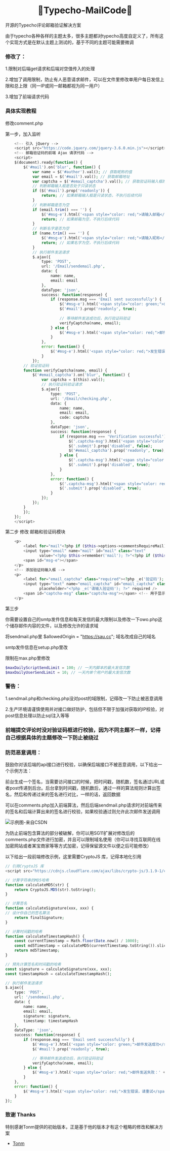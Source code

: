 <h1 align="center">🌿Typecho-MailCode🌿</h1>

开源的Typecho评论邮箱验证解决方案

由于typecho各种各样的主题太多，很多主题都对typecho高度自定义了，所有这个实现方式是在默认主题上测试的，基于不同的主题可能需要微调


### 修改了：

1.限制对后端get请求和后端对空值传入的处理

2.增加了调用限制，防止有人恶意请求邮件，可以在文件里修改单用户每日发信上限和总上限（同一IP或同一邮箱都视为同一用户）

3.增加了前端请求代码


### 具体实现教程

修改comment.php

第一步，加入监听

```php
    <!-- 引入 jQuery -->
    <script src="https://code.jquery.com/jquery-3.6.0.min.js"></script>
    <!-- 邮箱验证码的前端 Ajax 请求代码 -->
    <script>
    $(document).ready(function() {
        $('#mail').on('blur', function() {
            var name = $('#author').val(); // 获取昵称的值
            var email = $('#mail').val(); // 获取邮箱地址
            var captcha = $('#email_captcha').val(); // 获取验证码输入框的值
            // 判断邮箱输入框是否处于只读状态
            if ($('#mail').prop('readonly')) {
                return; // 如果邮箱输入框是只读状态，不执行后续代码
            }
            // 判断邮箱是否为空
            if (email.trim() === '') {
                $('#msg-e').html('<span style="color: red;">请输入邮箱</span>');
                return; // 如果邮箱为空，不执行后续代码
            }
            // 判断名字是否为空
            if (name.trim() === '') {
                $('#msg-e').html('<span style="color: red;">请输入昵称</span>');
                return; // 如果名字为空，不执行后续代码
            }
            // 执行邮件发送请求
            $.ajax({
                type: 'POST',
                url: '/Email/sendemail.php',
                data: {
                    name: name,
                    email: email
                },
                dataType: 'json',
                success: function(response) {
                    if (response.msg === 'Email sent successfully') {
                        $('#msg-e').html('<span style="color: green;">邮件发送成功</span>');
                        $('#mail').prop('readonly', true);
    
                        // 等待邮件发送成功后，执行验证码验证
                        verifyCaptcha(name, email);
                    } else {
                        $('#msg-e').html('<span style="color: red;">邮件发送失败：' + response.msg + '</span>');
                    }
                },
                error: function() {
                    $('#msg-e').html('<span style="color: red;">发生错误，请重试</span>');
                }
            }); 
        // 验证验证码
        function verifyCaptcha(name, email) {
            $('#email_captcha').on('blur', function() {
                var captcha = $(this).val();
                // 执行验证码验证请求
                $.ajax({
                    type: 'POST',
                    url: '/Email/checking.php',
                    data: {
                        name: name,
                        email: email,
                        code: captcha
                    },
                    dataType: 'json',
                    success: function(response) {
                        if (response.msg === 'Verification successful') {
                            $('.captcha-msg').html('<span style="color: green;">验证码正确</span>');
                            $('.submit').prop('disabled', false);
                            $('#email_captcha').prop('readonly', true); // 设置验证码输入框为只读状态
                        } else {
                            $('.captcha-msg').html('<span style="color: red;">验证码错误</span>');
                            $('.submit').prop('disabled', true);
                        }
                    },
                    error: function() {
                        $('.captcha-msg').html('<span style="color: red;">发生错误，请重试</span>');
                        $('.submit').prop('disabled', true);
                    }
                });
            });
        }
        });
    });
    </script>
```

第二步   修改   邮箱和验证码模块

```php
    <p>
        <label for="mail"<?php if ($this->options->commentsRequireMail): ?> class="required"<?php endif; ?>><?php _e('Email'); ?></label>
        <input type="email" name="mail" id="mail" class="text"
               value="<?php $this->remember('mail'); ?>"<?php if ($this->options->commentsRequireMail): ?> required<?php endif; ?> />
        <span id="msg-e"></span>
    </p>
    <!-- 添加验证码输入框 -->
    <p>
        <label for="email_captcha" class="required"><?php _e('验证码'); ?></label>
        <input type="text" name="email_captcha" id="email_captcha" class="text"
               placeholder="<?php _e('请输入验证码'); ?>" required />
        <span id="captcha-msg" class="captcha-msg"></span> <!-- 用于显示验证码状态的 span 元素 -->
    </p>
```

第三步

你需要设置自己的smtp发件信息和每天发信的最大限制以及修改一下owo.php这个储存邮件内容的文件，以及修改允许的请求域

将sendmail.php里 $allowedOrigin = "https://sau.cc"; 域名改成自己的域名

smtp发件信息在setup.php里改

限制在max.php里修改
```php
$maxDailyScriptSendLimit = 100; // 一天内脚本的最大发信次数
$maxDailyUserSendLimit = 10; // 一天内单个用户的最大发信次数
```

### 警告：

1.sendmail.php和checking.php没对post的域限制，记得改一下防止被恶意调用

2.生产环境请谨慎使用并对接口做好防护，包括但不限于加强对获取的IP校验，对post信息处理以防止sql注入等等

### 前端提交评论时没对验证码框进行校验，因为不同主题不一样，记得自己根据具体的主题修改一下防止被绕过

### 防范恶意调用：

鼓励你对该后端的api接口进行校验，以确保后端接口不被恶意调用，以下给出一个示例方法：

前台生成一个签名，当需要访问接口的时候，把时间戳，随机数，签名通过URL或者post传递到后台。后台拿到时间戳，随机数后，通过一样的算法规则计算出签名，然后和传递过来的签名进行对比，一样的话，返回数据

可以在comments.php加入前端算法，然后后端sendmail.php请求时对前端传来的签名和后端计算出来的签名进行校验，如果校验通过则允许此次邮件发送调用

![示例图-来自CSDN](https://github.com/moxiaowk/Typecho-MailCode/assets/62387130/b5553269-b6a5-4c7f-9283-fc50c8dcfc0d)

为防止前端包含算法的部分被破解，你可以用SG11扩展对修改后的comments.php文件进行加密，并且可以限制域名使用（你可以寻找互联网在线加密网站或者某宝商家等等方式加密，记得保留源文件以便之后可能修改）


以下给出一段前端修改示例，这里需要CryptoJS 库，记得本地化引用

```php
// 引用CryptoJS 库
<script src="https://cdnjs.cloudflare.com/ajax/libs/crypto-js/3.1.9-1/crypto-js.min.js"></script>
```

```php
// 计算字符串的MD5哈希
function calculateMD5(str) {
    return CryptoJS.MD5(str).toString();
}

// 计算签名
function calculateSignature(xxx, xxx) {
// 设计你自己的签名算法
    return finalSignature;
}

// 计算时间戳的哈希
function calculateTimestampHash() {
    const currentTimestamp = Math.floor(Date.now() / 1000);
    const md5Timestamp = calculateMD5(currentTimestamp.toString()).slice(1); // 删除前一位
    return md5Timestamp;
}

// 预先计算签名和时间戳的哈希
const signature = calculateSignature(xxx, xxx);
const timestampHash = calculateTimestampHash();

// 执行邮件发送请求
$.ajax({
    type: 'POST',
    url: '/sendemail.php',
    data: {
        name: name,
        email: email,
        signature: signature,
        timestamp: timestampHash
    },
    dataType: 'json',
    success: function(response) {
        if (response.msg === 'Email sent successfully') {
            $('#msg-e').html('<span style="color: green;">邮件发送成功</span>');
            $('#mail').prop('readonly', true);

            // 等待邮件发送成功后，执行验证码验证
            verifyCaptcha(name, email);
        } else {
            $('#msg-e').html('<span style="color: red;">邮件发送失败：' + response.msg + '</span>');
        }
    },
    error: function() {
        $('#msg-e').html('<span style="color: red;">发生错误，请重试</span>');
    }
});
```


### 致谢 Thanks

特别感谢Tonm提供的初始版本，正是基于他的版本才有这个粗略的修改和解决方案

- [Tonm](https://owo-bo.cn "基础代码原作者")
